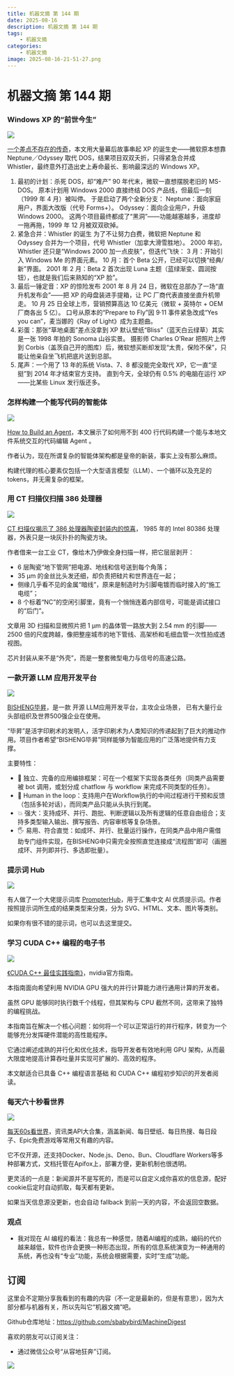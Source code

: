```yaml
---
title: 机器文摘 第 144 期
date: 2025-08-16
description: 机器文摘 第 144 期
tags: 
    - 机器文摘
categories: 
    - 机器文摘
image: 2025-08-16-21-51-27.png
---
```

# 机器文摘 第 144 期
### Windows XP 的“前世今生”
![](2025-08-16-21-49-16.png)

[一个差点不存在的传奇](https://www.abortretry.fail/p/the-history-of-windows-xp)，本文用大量幕后故事串起 XP 的诞生史——微软原本想靠 Neptune／Odyssey 取代 DOS，结果项目双双夭折，只得紧急合并成 Whistler，最终意外打造出史上寿命最长、影响最深远的 Windows XP。

1. 最初的计划：杀死 DOS，却“难产”
90 年代末，微软一直想摆脱老旧的 MS-DOS。
原本计划用 Windows 2000 直接终结 DOS 产品线，但最后一刻（1999 年 4 月）被叫停。
于是启动了两个全新分支：
Neptune：面向家庭用户，界面大改版（代号 Forms+）。
Odyssey：面向企业用户，升级 Windows 2000。
这两个项目最终都成了“黑洞”——功能越塞越多，进度却一拖再拖，1999 年 12 月被双双砍掉。
2. 紧急合并：Whistler 的诞生
为了不让努力白费，微软把 Neptune 和 Odyssey 合并为一个项目，代号 Whistler（加拿大滑雪胜地）。
2000 年初，Whistler 还只是“Windows 2000 加一点皮肤”，但迭代飞快：
3 月：开始引入 Windows Me 的界面元素。
10 月：首个 Beta 公开，已经可以切换“经典/新”界面。
2001 年 2 月：Beta 2 首次出现 Luna 主题（蓝绿渐变、圆润按钮），也就是我们后来熟知的“XP 脸”。
3. 最后一锤定音：XP 的惊险发布
2001 年 8 月 24 日，微软在总部办了一场“直升机发布会”——把 XP 的母盘装进手提箱，让 PC 厂商代表直接坐直升机带走。
10 月 25 日全球上市，营销预算高达 10 亿美元（微软 + 英特尔 + OEM 厂商各出 5 亿）。
口号从原本的“Prepare to Fly”因 9·11 事件紧急改成“Yes you can”，麦当娜的《Ray of Light》成为主题曲。
4. 彩蛋：那张“草地桌面”差点没拿到
XP 默认壁纸“Bliss”（蓝天白云绿草）其实是一张 1998 年拍的 Sonoma 山谷实景。
摄影师 Charles O’Rear 把照片上传到 Corbis（盖茨自己开的图库）后，微软想买断却发现“太贵，保险不保”，只能让他亲自坐飞机把底片送到总部。
5. 尾声：一个用了 13 年的系统
Vista、7、8 都没能完全取代 XP，它一直“坚挺”到 2014 年才结束官方支持。
直到今天，全球仍有 0.5% 的电脑在运行 XP——比某些 Linux 发行版还多。

### 怎样构建一个能写代码的智能体
![](2025-08-16-21-50-02.png)

[How to Build an Agent](https://ampcode.com/how-to-build-an-agent)，本文展示了如何用不到 400 行代码构建一个能与本地文件系统交互的代码编辑 Agent 。

作者认为，现在所谓复杂的智能体架构都是皇帝的新装，事实上没有那么麻烦。

构建代理的核心要素仅包括一个大型语言模型（LLM）、一个循环以及充足的 tokens，并无需复杂的框架。

### 用 CT 扫描仪扫描 386 处理器
![](2025-08-16-21-50-41.png)

[CT 扫描仪揭示了 386 处理器陶瓷封装内的惊喜](https://www.righto.com/2025/08/intel-386-package-ct-scan.html)， 1985 年的 Intel 80386 处理器，外表只是一块灰扑扑的陶瓷方块。

作者借来一台工业 CT，像给木乃伊做全身扫描一样，把它层层剥开：  
- 6 层陶瓷“地下管网”把电源、地线和信号送到每个角落；  
- 35 µm 的金丝比头发还细，却负责把硅片和世界连在一起；  
- 侧缘几乎看不见的金属“暗线”，原来是制造时为引脚电镀而临时接入的“施工电缆”；  
- 8 个标着“NC”的空闲引脚里，竟有一个悄悄连着内部信号，可能是调试接口的“后门”。  

文章用 3D 扫描和显微照片把 1 µm 的晶体管一路放大到 2.54 mm 的引脚——2500 倍的尺度跨越，像把整座城市的地下管线、高架桥和毛细血管一次性拍成透视图。

芯片封装从来不是“外壳”，而是一整套微型电力与信号的高速公路。


### 一款开源 LLM 应用开发平台
![](2025-08-16-21-51-06.png)

[BISHENG毕昇](https://github.com/dataelement/bisheng)，是一款 开源 LLM应用开发平台，主攻企业场景， 已有大量行业头部组织及世界500强企业在使用。

“毕昇”是活字印刷术的发明人，活字印刷术为人类知识的传递起到了巨大的推动作用。项目作者希望“BISHENG毕昇”同样能够为智能应用的广泛落地提供有力支撑。

主要特性：
- 🧩 独立、完备的应用编排框架：可在一个框架下实现各类任务（同类产品需要被 bot 调用，或划分成 chatflow 与 workflow 来完成不同类型的任务）。
- 🔄 Human in the loop：支持用户在Workflow执行的中间过程进行干预和反馈（包括多轮对话），而同类产品只能从头执行到尾。
- 💥 强大：支持成环、并行、跑批、判断逻辑以及所有逻辑的任意自由组合；支持多类型输入输出、撰写报告、内容审核等复杂场景。
- 🖐️ 易用、符合直觉：如成环、并行、批量运行操作，在同类产品中用户需借助专门组件实现，在BISHENG中只需完全按照直觉连接成“流程图”即可（画圈成环、并列即并行、多选即批量）。

### 提示词 Hub
![](2025-08-16-21-51-27.png)

有人做了一个大佬提示词库 [PrompterHub](https://www.prompterhub.cn/best-practices)，用于汇集中文 AI 优质提示词。作者按照提示词所生成的结果类型来分类，分为 SVG、HTML、文本、图片等类别。

如果你有很不错的提示词，也可以去这里提交。

### 学习 CUDA C++ 编程的电子书
![](2025-08-16-21-51-58.png)

[《CUDA C++ 最佳实践指南》](https://docs.nvidia.com/cuda/pdf/CUDA_C_Best_Practices_Guide.pdf)，nvidia官方指南。

本指南面向希望利用 NVIDIA GPU 强大的并行计算能力进行通用计算的开发者。

虽然 GPU 能够同时执行数千个线程，但其架构与 CPU 截然不同，这带来了独特的编程挑战。

本指南旨在解决一个核心问题：如何将一个可以正常运行的并行程序，转变为一个能够充分发挥硬件潜能的高性能程序。

它通过阐述成熟的并行化和优化技术，指导开发者有效地利用 GPU 架构，从而最大限度地提高计算吞吐量并实现可扩展的、高效的程序。

本文献适合已具备 C++ 编程语言基础 和 CUDA C++ 编程初步知识的开发者阅读。

### 每天六十秒看世界
![](2025-08-16-21-52-35.png)

[每天60s看世界](https://github.com/vikiboss/60s)，资讯类API大合集，涵盖新闻、每日壁纸、每日热搜、每日段子、Epic免费游戏等常用又有趣的内容。

它不仅开源，还支持Docker、Node.js、Deno、Bun、Cloudflare Workers等多种部署方式，文档托管在Apifox上，部署方便，更新机制也很透明。

更灵活的一点是：新闻源并不是写死的，而是可以自定义成你喜欢的信息源，配好cookie后定时自动抓取，每天都有更新。

如果当天信息源没更新，也会自动 fallback 到前一天的内容，不会返回空数据。

### 观点
- 我对现在 AI 编程的看法：我总有一种感觉，随着AI编程的成熟，编码的代价越来越低，软件也许会更换一种形态出现，所有的信息系统演变为一种通用的系统，再也没有“专业”功能，系统会根据需要，实时“生成”功能。


## 订阅
这里会不定期分享我看到的有趣的内容（不一定是最新的，但是有意思），因为大部分都与机器有关，所以先叫它“机器文摘”吧。

Github仓库地址：https://github.com/sbabybird/MachineDigest

喜欢的朋友可以订阅关注：

- 通过微信公众号“从容地狂奔”订阅。

![](../weixin.jpg)